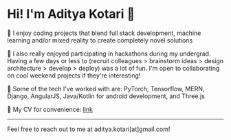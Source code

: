 # Hi! I'm Aditya Kotari 👋

🧝 I enjoy coding projects that blend full stack development, machine learning and/or mixed reality to create completely novel solutions 

🌟 I also really enjoyed participating in hackathons during my undergrad. Having a few days or less to (recruit colleagues > brainstorm ideas > design architecture > develop > deploy) was a lot of fun. I'm open to collaborating on cool weekend projects if they're interesting!  

🦾 Some of the tech I've worked with are: PyTorch, Tensorflow, MERN, Django, AngularJS, Java/Kotlin for android development, and Three.js  

📜 My CV for convenience: [link](https://drive.google.com/file/d/1LAf4QZ53nr20bA1hSVAx79UbR1tXINRR/view?usp=sharing)

---
 
Feel free to reach out to me at aditya.kotari[at]gmail.com!
 


